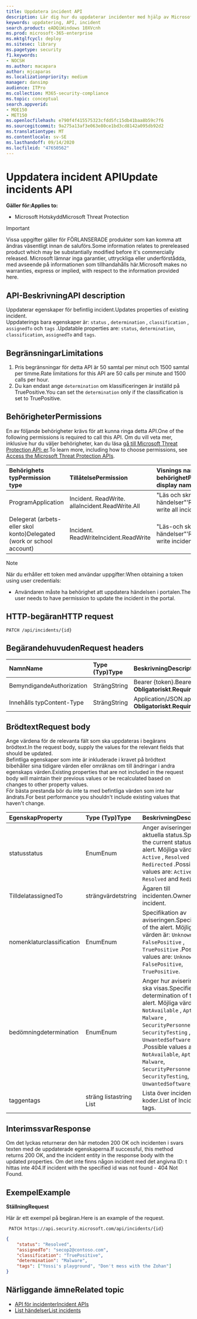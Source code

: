 ```yaml
---
title: Uppdatera incident API
description: Lär dig hur du uppdaterar incidenter med hjälp av Microsoft Threat Protection API
keywords: uppdatering, API, incident
search.product: eADQiWindows 10XVcnh
ms.prod: microsoft-365-enterprise
ms.mktglfcycl: deploy
ms.sitesec: library
ms.pagetype: security
f1.keywords:
- NOCSH
ms.author: macapara
author: mjcaparas
ms.localizationpriority: medium
manager: dansimp
audience: ITPro
ms.collection: M365-security-compliance
ms.topic: conceptual
search.appverid:
- MOE150
- MET150
ms.openlocfilehash: e790f4f415575323cfdd5fc15db41baa8b59c7f6
ms.sourcegitcommit: 9a275a13af3e063e80ce1bd3cd8142a095db92d2
ms.translationtype: MT
ms.contentlocale: sv-SE
ms.lasthandoff: 09/14/2020
ms.locfileid: "47650562"
---
```

# <a name="update-incidents-api"></a><span data-ttu-id="b4e81-104">Uppdatera incident API</span><span class="sxs-lookup"><span data-stu-id="b4e81-104">Update incidents API</span></span>

<span data-ttu-id="b4e81-105">**Gäller för:**</span><span class="sxs-lookup"><span data-stu-id="b4e81-105">**Applies to:**</span></span>
- <span data-ttu-id="b4e81-106">Microsoft Hotskydd</span><span class="sxs-lookup"><span data-stu-id="b4e81-106">Microsoft Threat Protection</span></span>

>[!IMPORTANT] 
><span data-ttu-id="b4e81-107">Vissa uppgifter gäller för FÖRLANSERADE produkter som kan komma att ändras väsentligt innan de saluförs.</span><span class="sxs-lookup"><span data-stu-id="b4e81-107">Some information relates to prereleased product which may be substantially modified before it's commercially released.</span></span> <span data-ttu-id="b4e81-108">Microsoft lämnar inga garantier, uttryckliga eller underförstådda, med avseende på informationen som tillhandahålls här.</span><span class="sxs-lookup"><span data-stu-id="b4e81-108">Microsoft makes no warranties, express or implied, with respect to the information provided here.</span></span>


## <a name="api-description"></a><span data-ttu-id="b4e81-109">API-Beskrivning</span><span class="sxs-lookup"><span data-stu-id="b4e81-109">API description</span></span>
<span data-ttu-id="b4e81-110">Uppdaterar egenskaper för befintlig incident.</span><span class="sxs-lookup"><span data-stu-id="b4e81-110">Updates properties of existing incident.</span></span>
<br><span data-ttu-id="b4e81-111">Uppdaterings bara egenskaper är: ```status``` , ```determination``` , ```classification``` , ```assignedTo``` och ```tags``` .</span><span class="sxs-lookup"><span data-stu-id="b4e81-111">Updatable properties are: ```status```, ```determination```, ```classification```, ```assignedTo``` and ```tags```.</span></span>


## <a name="limitations"></a><span data-ttu-id="b4e81-112">Begränsningar</span><span class="sxs-lookup"><span data-stu-id="b4e81-112">Limitations</span></span>
1. <span data-ttu-id="b4e81-113">Pris begränsningar för detta API är 50 samtal per minut och 1500 samtal per timme.</span><span class="sxs-lookup"><span data-stu-id="b4e81-113">Rate limitations for this API are 50 calls per minute and 1500 calls per hour.</span></span>
2. <span data-ttu-id="b4e81-114">Du kan endast ange ```determination``` om klassificeringen är inställd på TruePositive.</span><span class="sxs-lookup"><span data-stu-id="b4e81-114">You can set the ```determination``` only if the classification is set to TruePositive.</span></span>


## <a name="permissions"></a><span data-ttu-id="b4e81-115">Behörigheter</span><span class="sxs-lookup"><span data-stu-id="b4e81-115">Permissions</span></span>
<span data-ttu-id="b4e81-116">En av följande behörigheter krävs för att kunna ringa detta API.</span><span class="sxs-lookup"><span data-stu-id="b4e81-116">One of the following permissions is required to call this API.</span></span> <span data-ttu-id="b4e81-117">Om du vill veta mer, inklusive hur du väljer behörigheter, kan du läsa [gå till Microsoft Threat Protection API: er](api-access.md).</span><span class="sxs-lookup"><span data-stu-id="b4e81-117">To learn more, including how to choose permissions, see [Access the Microsoft Threat Protection APIs](api-access.md).</span></span>

<span data-ttu-id="b4e81-118">Behörighets typ</span><span class="sxs-lookup"><span data-stu-id="b4e81-118">Permission type</span></span> |   <span data-ttu-id="b4e81-119">Tillåtelse</span><span class="sxs-lookup"><span data-stu-id="b4e81-119">Permission</span></span>  |   <span data-ttu-id="b4e81-120">Visnings namn för behörighet</span><span class="sxs-lookup"><span data-stu-id="b4e81-120">Permission display name</span></span>
:---|:---|:---
<span data-ttu-id="b4e81-121">Program</span><span class="sxs-lookup"><span data-stu-id="b4e81-121">Application</span></span> |   <span data-ttu-id="b4e81-122">Incident. ReadWrite. alla</span><span class="sxs-lookup"><span data-stu-id="b4e81-122">Incident.ReadWrite.All</span></span> |    <span data-ttu-id="b4e81-123">"Läs och skriv alla händelser"</span><span class="sxs-lookup"><span data-stu-id="b4e81-123">'Read and write all incidents'</span></span>
<span data-ttu-id="b4e81-124">Delegerat (arbets-eller skol konto)</span><span class="sxs-lookup"><span data-stu-id="b4e81-124">Delegated (work or school account)</span></span> | <span data-ttu-id="b4e81-125">Incident. ReadWrite</span><span class="sxs-lookup"><span data-stu-id="b4e81-125">Incident.ReadWrite</span></span> | <span data-ttu-id="b4e81-126">"Läs-och skriv händelser"</span><span class="sxs-lookup"><span data-stu-id="b4e81-126">'Read and write incidents'</span></span>

>[!NOTE]
> <span data-ttu-id="b4e81-127">När du erhåller ett token med användar uppgifter:</span><span class="sxs-lookup"><span data-stu-id="b4e81-127">When obtaining a token using user credentials:</span></span>
>- <span data-ttu-id="b4e81-128">Användaren måste ha behörighet att uppdatera händelsen i portalen.</span><span class="sxs-lookup"><span data-stu-id="b4e81-128">The user needs to have permission to update the incident in the portal.</span></span>


## <a name="http-request"></a><span data-ttu-id="b4e81-129">HTTP-begäran</span><span class="sxs-lookup"><span data-stu-id="b4e81-129">HTTP request</span></span>

```
PATCH /api/incidents/{id}
```

## <a name="request-headers"></a><span data-ttu-id="b4e81-130">Begärandehuvuden</span><span class="sxs-lookup"><span data-stu-id="b4e81-130">Request headers</span></span>

<span data-ttu-id="b4e81-131">Namn</span><span class="sxs-lookup"><span data-stu-id="b4e81-131">Name</span></span> | <span data-ttu-id="b4e81-132">Type (Typ)</span><span class="sxs-lookup"><span data-stu-id="b4e81-132">Type</span></span> | <span data-ttu-id="b4e81-133">Beskrivning</span><span class="sxs-lookup"><span data-stu-id="b4e81-133">Description</span></span>
:---|:---|:---
<span data-ttu-id="b4e81-134">Bemyndigande</span><span class="sxs-lookup"><span data-stu-id="b4e81-134">Authorization</span></span> | <span data-ttu-id="b4e81-135">Sträng</span><span class="sxs-lookup"><span data-stu-id="b4e81-135">String</span></span> | <span data-ttu-id="b4e81-136">Bearer {token}.</span><span class="sxs-lookup"><span data-stu-id="b4e81-136">Bearer {token}.</span></span> <span data-ttu-id="b4e81-137">**Obligatoriskt**.</span><span class="sxs-lookup"><span data-stu-id="b4e81-137">**Required**.</span></span>
<span data-ttu-id="b4e81-138">Innehålls typ</span><span class="sxs-lookup"><span data-stu-id="b4e81-138">Content-Type</span></span> | <span data-ttu-id="b4e81-139">Sträng</span><span class="sxs-lookup"><span data-stu-id="b4e81-139">String</span></span> | <span data-ttu-id="b4e81-140">Application/JSON.</span><span class="sxs-lookup"><span data-stu-id="b4e81-140">application/json.</span></span> <span data-ttu-id="b4e81-141">**Obligatoriskt**.</span><span class="sxs-lookup"><span data-stu-id="b4e81-141">**Required**.</span></span>


## <a name="request-body"></a><span data-ttu-id="b4e81-142">Brödtext</span><span class="sxs-lookup"><span data-stu-id="b4e81-142">Request body</span></span>
<span data-ttu-id="b4e81-143">Ange värdena för de relevanta fält som ska uppdateras i begärans brödtext.</span><span class="sxs-lookup"><span data-stu-id="b4e81-143">In the request body, supply the values for the relevant fields that should be updated.</span></span>
<br><span data-ttu-id="b4e81-144">Befintliga egenskaper som inte är inkluderade i kravet på brödtext bibehåller sina tidigare värden eller omräknas om till ändringar i andra egenskaps värden.</span><span class="sxs-lookup"><span data-stu-id="b4e81-144">Existing properties that are not included in the request body will maintain their previous values or be recalculated based on changes to other property values.</span></span> 
<br><span data-ttu-id="b4e81-145">För bästa prestanda bör du inte ta med befintliga värden som inte har ändrats.</span><span class="sxs-lookup"><span data-stu-id="b4e81-145">For best performance you shouldn't include existing values that haven't change.</span></span>

<span data-ttu-id="b4e81-146">Egenskap</span><span class="sxs-lookup"><span data-stu-id="b4e81-146">Property</span></span> | <span data-ttu-id="b4e81-147">Type (Typ)</span><span class="sxs-lookup"><span data-stu-id="b4e81-147">Type</span></span> | <span data-ttu-id="b4e81-148">Beskrivning</span><span class="sxs-lookup"><span data-stu-id="b4e81-148">Description</span></span>
:---|:---|:---
<span data-ttu-id="b4e81-149">status</span><span class="sxs-lookup"><span data-stu-id="b4e81-149">status</span></span> | <span data-ttu-id="b4e81-150">Enum</span><span class="sxs-lookup"><span data-stu-id="b4e81-150">Enum</span></span> | <span data-ttu-id="b4e81-151">Anger aviseringens aktuella status.</span><span class="sxs-lookup"><span data-stu-id="b4e81-151">Specifies the current status of the alert.</span></span> <span data-ttu-id="b4e81-152">Möjliga värden är: ```Active``` , ```Resolved``` och ```Redirected``` .</span><span class="sxs-lookup"><span data-stu-id="b4e81-152">Possible values are: ```Active```, ```Resolved``` and ```Redirected```.</span></span>
<span data-ttu-id="b4e81-153">Tilldelat</span><span class="sxs-lookup"><span data-stu-id="b4e81-153">assignedTo</span></span> | <span data-ttu-id="b4e81-154">strängvärdet</span><span class="sxs-lookup"><span data-stu-id="b4e81-154">string</span></span> | <span data-ttu-id="b4e81-155">Ägaren till incidenten.</span><span class="sxs-lookup"><span data-stu-id="b4e81-155">Owner of the incident.</span></span>
<span data-ttu-id="b4e81-156">nomenklatur</span><span class="sxs-lookup"><span data-stu-id="b4e81-156">classification</span></span> | <span data-ttu-id="b4e81-157">Enum</span><span class="sxs-lookup"><span data-stu-id="b4e81-157">Enum</span></span> | <span data-ttu-id="b4e81-158">Specifikation av aviseringen.</span><span class="sxs-lookup"><span data-stu-id="b4e81-158">Specification of the alert.</span></span> <span data-ttu-id="b4e81-159">Möjliga värden är: ```Unknown``` , ```FalsePositive``` , ```TruePositive``` .</span><span class="sxs-lookup"><span data-stu-id="b4e81-159">Possible values are: ```Unknown```, ```FalsePositive```, ```TruePositive```.</span></span>
<span data-ttu-id="b4e81-160">bedömning</span><span class="sxs-lookup"><span data-stu-id="b4e81-160">determination</span></span> | <span data-ttu-id="b4e81-161">Enum</span><span class="sxs-lookup"><span data-stu-id="b4e81-161">Enum</span></span> | <span data-ttu-id="b4e81-162">Anger hur aviseringen ska visas.</span><span class="sxs-lookup"><span data-stu-id="b4e81-162">Specifies the determination of the alert.</span></span> <span data-ttu-id="b4e81-163">Möjliga värden är: ```NotAvailable``` , ```Apt``` , ```Malware``` , ```SecurityPersonnel``` , ```SecurityTesting``` , ```UnwantedSoftware``` , ```Other``` .</span><span class="sxs-lookup"><span data-stu-id="b4e81-163">Possible values are: ```NotAvailable```, ```Apt```, ```Malware```, ```SecurityPersonnel```, ```SecurityTesting```, ```UnwantedSoftware```, ```Other```.</span></span>
<span data-ttu-id="b4e81-164">taggen</span><span class="sxs-lookup"><span data-stu-id="b4e81-164">tags</span></span> | <span data-ttu-id="b4e81-165">sträng lista</span><span class="sxs-lookup"><span data-stu-id="b4e81-165">string List</span></span> | <span data-ttu-id="b4e81-166">Lista över incident koder.</span><span class="sxs-lookup"><span data-stu-id="b4e81-166">List of Incident tags.</span></span>



## <a name="response"></a><span data-ttu-id="b4e81-167">Interimssvar</span><span class="sxs-lookup"><span data-stu-id="b4e81-167">Response</span></span>
<span data-ttu-id="b4e81-168">Om det lyckas returnerar den här metoden 200 OK och incidenten i svars texten med de uppdaterade egenskaperna.</span><span class="sxs-lookup"><span data-stu-id="b4e81-168">If successful, this method returns 200 OK, and the incident entity in the response body with the updated properties.</span></span> <span data-ttu-id="b4e81-169">Om det inte finns någon incident med det angivna ID: t hittas inte 404.</span><span class="sxs-lookup"><span data-stu-id="b4e81-169">If incident with the specified id was not found - 404 Not Found.</span></span>


## <a name="example"></a><span data-ttu-id="b4e81-170">Exempel</span><span class="sxs-lookup"><span data-stu-id="b4e81-170">Example</span></span>

<span data-ttu-id="b4e81-171">**Ställning**</span><span class="sxs-lookup"><span data-stu-id="b4e81-171">**Request**</span></span>

<span data-ttu-id="b4e81-172">Här är ett exempel på begäran.</span><span class="sxs-lookup"><span data-stu-id="b4e81-172">Here is an example of the request.</span></span>

```
 PATCH https://api.security.microsoft.com/api/incidents/{id}
```

```json
{
    "status": "Resolved",
    "assignedTo": "secop2@contoso.com",
    "classification": "TruePositive",
    "determination": "Malware",
    "tags": ["Yossi's playground", "Don't mess with the Zohan"]
}
```


## <a name="related-topic"></a><span data-ttu-id="b4e81-173">Närliggande ämne</span><span class="sxs-lookup"><span data-stu-id="b4e81-173">Related topic</span></span>
- [<span data-ttu-id="b4e81-174">API för incidenter</span><span class="sxs-lookup"><span data-stu-id="b4e81-174">Incident APIs</span></span>](api-incident.md)
- [<span data-ttu-id="b4e81-175">List händelser</span><span class="sxs-lookup"><span data-stu-id="b4e81-175">List incidents</span></span>](api-list-incidents.md)